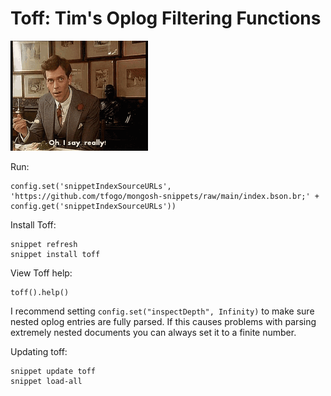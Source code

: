 # Toff: Tim's Oplog Filtering Functions

![Bertie Wooster](bertie.gif)

Run:

```
config.set('snippetIndexSourceURLs', 'https://github.com/tfogo/mongosh-snippets/raw/main/index.bson.br;' + config.get('snippetIndexSourceURLs'))
```

Install Toff:

```
snippet refresh
snippet install toff
```

View Toff help:

```
toff().help()
```

I recommend setting `config.set("inspectDepth", Infinity)` to make sure nested oplog entries are fully parsed. If this causes problems with parsing extremely nested documents you can always set it to a finite number. 

Updating toff:

```
snippet update toff
snippet load-all
```